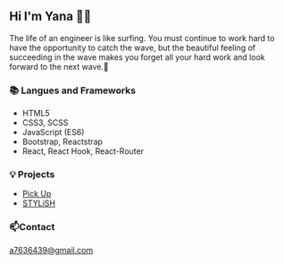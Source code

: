 ## Hi I'm Yana 🏄‍♀️

The life of an engineer is like surfing. You must continue to work hard to have the opportunity
to catch the wave, but the beautiful feeling of succeeding in the wave makes you forget all your
hard work and look forward to the next wave.🌊



### 📚 Langues and Frameworks
- HTML5
- CSS3, SCSS
- JavaScript (ES6)
- Bootstrap, Reactstrap
- React, React Hook, React-Router



### 💡 Projects
- [Pick Up](https://pick-up-test-ba782.firebaseapp.com/)
- [STYLiSH](https://stylish-9a31b.firebaseapp.com/)


### 📫Contact 
<a7636439@gmail.com>



<!--
**Yana-Lu/Yana-Lu** is a ✨ _special_ ✨ repository because its `README.md` (this file) appears on your GitHub profile.

Here are some ideas to get you started:

- 🔭 I’m currently working on ...
- 🌱 I’m currently learning ...
- 👯 I’m looking to collaborate on ...
- 🤔 I’m looking for help with ...
- 💬 Ask me about ...
- 📫 How to reach me: ...
- 😄 Pronouns: ...
- ⚡ Fun fact: ...
-->
